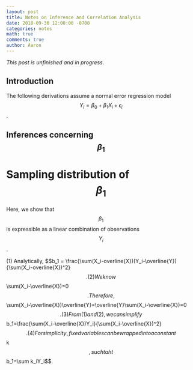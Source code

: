 ```yaml
---
layout: post
title: Notes on Inference and Correlation Analysis
date: 2018-09-30 12:00:00 -0700
categories: notes 
math: true
comments: true
author: Aaron
---
```

*This post is unfinished and in progress.*

## Introduction
The following derivations assume a normal error regression model $$Y_i=\beta_0+\beta_1X_i+\epsilon_i$$.

## Inferences concerning $$\beta_1$$
# Sampling distribution of $$\beta_1$$
Here, we show that $$\beta_1$$ is expressible as a linear combination of observations $$Y_i$$.  

(1) Analytically, $$b_1 = \frac{\sum(X_i-overline{X})(Y_i-\overline{Y}){\sum(X_i-overline{X})^2}$$.
(2) We know $$\sum(X_i-\overline{X})=0$$. Therefore, $$\sum(X_i-\overline{X})\overline{Y}=\overline{Y}\sum(X_i-\overline{X})=0$$.
(3) From (1) and (2), we can simplify $$b_1=\frac{\sum(X_i-\overline{X})Y_i}{\sum(X_i-\overline{X})^2}$$.
(4) For simplicity, fixed variables can be wrapped into a constant $$k$$, such taht $$b_1=\sum k_iY_i$$.